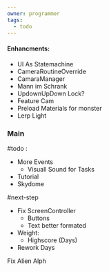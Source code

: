 ```yaml
---
owner: programmer
tags:
  - todo
---
```

#### Enhancments:
- UI As Statemachine
- CameraRoutineOverride
- CamaraManager
- Mann im Schrank
- UpdownUpDown Lock?
- Feature Cam
- Preload Materials for monster
- Lerp Light
### Main

#todo :
- More Events
	- Visuall Sound for Tasks
- Tutorial
 - Skydome

#next-step
- Fix ScreenController
	- Buttons
	- Text better formated
- Weight:
	- Highscore (Days)
- Rework Days

Fix Alien Alph
